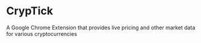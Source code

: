 # CrypTick

A Google Chrome Extension that provides live pricing and other market data for various cryptocurrencies
